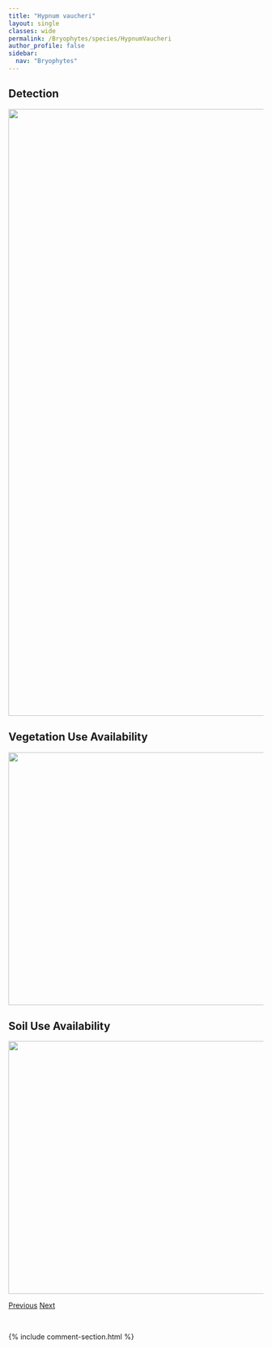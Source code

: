 ```yaml
---
title: "Hypnum vaucheri"
layout: single
classes: wide
permalink: /Bryophytes/species/HypnumVaucheri
author_profile: false
sidebar:
  nav: "Bryophytes"
---
```


<h2>Detection</h2>

<a href="https://drive.google.com/uc?export=view&id=1t_nYeABLILvDjJZcnzjLOOWsc2tksLCx">
<img src="https://drive.google.com/uc?export=view&id=1t_nYeABLILvDjJZcnzjLOOWsc2tksLCx" height = "1200" width = "800">
</a>


<h2>Vegetation Use Availability</h2>

<a href="https://drive.google.com/uc?export=view&id=11Fq5UrNu2DLlS07EsEAdEQb2mXNk8L_x">
<img src="https://drive.google.com/uc?export=view&id=11Fq5UrNu2DLlS07EsEAdEQb2mXNk8L_x" height = "500" width = "1000">
</a>


<h2>Soil Use Availability</h2>

<a href="https://drive.google.com/uc?export=view&id=1jEZM6Ip1-dRsmwrX_f9pdYNp5373t8LD">
<img src="https://drive.google.com/uc?export=view&id=1jEZM6Ip1-dRsmwrX_f9pdYNp5373t8LD" height = "500" width = "1000">
</a>


<a href="/DevelopmentWebsite/Bryophytes/species/HypnumRevolutum" class="pagination--pager" title="Hypnum revolutum">Previous</a> <a href="/DevelopmentWebsite/Bryophytes/species/IsopterygiopsisMuelleriana" class="pagination--pager" title="Isopterygiopsis muelleriana">Next</a>

<p>&nbsp;</p>

{% include comment-section.html %}
